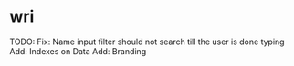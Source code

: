 wri
===

TODO:
Fix: Name input filter should not search till the user is done typing
Add: Indexes on Data
Add: Branding

